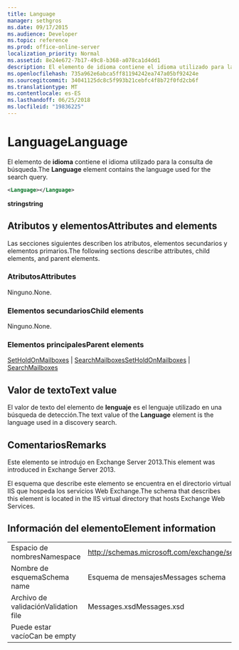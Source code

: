 ```yaml
---
title: Language
manager: sethgros
ms.date: 09/17/2015
ms.audience: Developer
ms.topic: reference
ms.prod: office-online-server
localization_priority: Normal
ms.assetid: 8e24e672-7b17-49c8-b368-a078ca1d4dd1
description: El elemento de idioma contiene el idioma utilizado para la consulta de búsqueda.
ms.openlocfilehash: 735a962e6abca5ff81194242ea747a05bf92424e
ms.sourcegitcommit: 34041125dc8c5f993b21cebfc4f8b72f0fd2cb6f
ms.translationtype: MT
ms.contentlocale: es-ES
ms.lasthandoff: 06/25/2018
ms.locfileid: "19836225"
---
```

# <a name="language"></a><span data-ttu-id="2bcda-103">Language</span><span class="sxs-lookup"><span data-stu-id="2bcda-103">Language</span></span>

<span data-ttu-id="2bcda-104">El elemento de **idioma** contiene el idioma utilizado para la consulta de búsqueda.</span><span class="sxs-lookup"><span data-stu-id="2bcda-104">The **Language** element contains the language used for the search query.</span></span> 
  
```XML
<Language></Language>
```

 <span data-ttu-id="2bcda-105">**string**</span><span class="sxs-lookup"><span data-stu-id="2bcda-105">**string**</span></span>
## <a name="attributes-and-elements"></a><span data-ttu-id="2bcda-106">Atributos y elementos</span><span class="sxs-lookup"><span data-stu-id="2bcda-106">Attributes and elements</span></span>

<span data-ttu-id="2bcda-107">Las secciones siguientes describen los atributos, elementos secundarios y elementos primarios.</span><span class="sxs-lookup"><span data-stu-id="2bcda-107">The following sections describe attributes, child elements, and parent elements.</span></span>
  
### <a name="attributes"></a><span data-ttu-id="2bcda-108">Atributos</span><span class="sxs-lookup"><span data-stu-id="2bcda-108">Attributes</span></span>

<span data-ttu-id="2bcda-109">Ninguno.</span><span class="sxs-lookup"><span data-stu-id="2bcda-109">None.</span></span>
  
### <a name="child-elements"></a><span data-ttu-id="2bcda-110">Elementos secundarios</span><span class="sxs-lookup"><span data-stu-id="2bcda-110">Child elements</span></span>

<span data-ttu-id="2bcda-111">Ninguno.</span><span class="sxs-lookup"><span data-stu-id="2bcda-111">None.</span></span>
  
### <a name="parent-elements"></a><span data-ttu-id="2bcda-112">Elementos principales</span><span class="sxs-lookup"><span data-stu-id="2bcda-112">Parent elements</span></span>

<span data-ttu-id="2bcda-113">[SetHoldOnMailboxes](setholdonmailboxes.md) | [SearchMailboxes](searchmailboxes.md)</span><span class="sxs-lookup"><span data-stu-id="2bcda-113">[SetHoldOnMailboxes](setholdonmailboxes.md) | [SearchMailboxes](searchmailboxes.md)</span></span>
  
## <a name="text-value"></a><span data-ttu-id="2bcda-114">Valor de texto</span><span class="sxs-lookup"><span data-stu-id="2bcda-114">Text value</span></span>

<span data-ttu-id="2bcda-115">El valor de texto del elemento de **lenguaje** es el lenguaje utilizado en una búsqueda de detección.</span><span class="sxs-lookup"><span data-stu-id="2bcda-115">The text value of the **Language** element is the language used in a discovery search.</span></span> 
  
## <a name="remarks"></a><span data-ttu-id="2bcda-116">Comentarios</span><span class="sxs-lookup"><span data-stu-id="2bcda-116">Remarks</span></span>

<span data-ttu-id="2bcda-117">Este elemento se introdujo en Exchange Server 2013.</span><span class="sxs-lookup"><span data-stu-id="2bcda-117">This element was introduced in Exchange Server 2013.</span></span>
  
<span data-ttu-id="2bcda-118">El esquema que describe este elemento se encuentra en el directorio virtual IIS que hospeda los servicios Web Exchange.</span><span class="sxs-lookup"><span data-stu-id="2bcda-118">The schema that describes this element is located in the IIS virtual directory that hosts Exchange Web Services.</span></span>
  
## <a name="element-information"></a><span data-ttu-id="2bcda-119">Información del elemento</span><span class="sxs-lookup"><span data-stu-id="2bcda-119">Element information</span></span>

|||
|:-----|:-----|
|<span data-ttu-id="2bcda-120">Espacio de nombres</span><span class="sxs-lookup"><span data-stu-id="2bcda-120">Namespace</span></span>  <br/> |http://schemas.microsoft.com/exchange/services/2006/messages  <br/> |
|<span data-ttu-id="2bcda-121">Nombre de esquema</span><span class="sxs-lookup"><span data-stu-id="2bcda-121">Schema name</span></span>  <br/> |<span data-ttu-id="2bcda-122">Esquema de mensajes</span><span class="sxs-lookup"><span data-stu-id="2bcda-122">Messages schema</span></span>  <br/> |
|<span data-ttu-id="2bcda-123">Archivo de validación</span><span class="sxs-lookup"><span data-stu-id="2bcda-123">Validation file</span></span>  <br/> |<span data-ttu-id="2bcda-124">Messages.xsd</span><span class="sxs-lookup"><span data-stu-id="2bcda-124">Messages.xsd</span></span>  <br/> |
|<span data-ttu-id="2bcda-125">Puede estar vacío</span><span class="sxs-lookup"><span data-stu-id="2bcda-125">Can be empty</span></span>  <br/> ||
   

